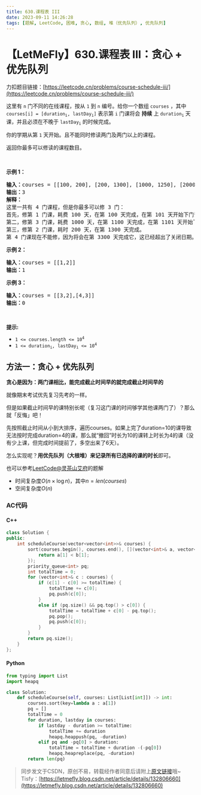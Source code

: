 ```yaml
---
title: 630.课程表 III
date: 2023-09-11 14:26:28
tags: [题解, LeetCode, 困难, 贪心, 数组, 堆（优先队列）, 优先队列]
---
```


# 【LetMeFly】630.课程表 III：贪心 + 优先队列

力扣题目链接：[https://leetcode.cn/problems/course-schedule-iii/](https://leetcode.cn/problems/course-schedule-iii/)

<p>这里有 <code>n</code> 门不同的在线课程，按从 <code>1</code> 到 <code>n</code>&nbsp;编号。给你一个数组 <code>courses</code> ，其中 <code>courses[i] = [duration<sub>i</sub>, lastDay<sub>i</sub>]</code> 表示第 <code>i</code> 门课将会 <strong>持续</strong> 上 <code>duration<sub>i</sub></code> 天课，并且必须在不晚于 <code>lastDay<sub>i</sub></code> 的时候完成。</p>

<p>你的学期从第 <code>1</code> 天开始。且不能同时修读两门及两门以上的课程。</p>

<p>返回你最多可以修读的课程数目。</p>

<p>&nbsp;</p>

<p><strong>示例 1：</strong></p>

<pre>
<strong>输入：</strong>courses = [[100, 200], [200, 1300], [1000, 1250], [2000, 3200]]
<strong>输出：</strong>3
<strong>解释：</strong>
这里一共有 4 门课程，但是你最多可以修 3 门：
首先，修第 1 门课，耗费 100 天，在第 100 天完成，在第 101 天开始下门课。
第二，修第 3 门课，耗费 1000 天，在第 1100 天完成，在第 1101 天开始下门课程。
第三，修第 2 门课，耗时 200 天，在第 1300 天完成。
第 4 门课现在不能修，因为将会在第 3300 天完成它，这已经超出了关闭日期。</pre>

<p><strong>示例 2：</strong></p>

<pre>
<strong>输入：</strong>courses = [[1,2]]
<strong>输出：</strong>1
</pre>

<p><strong>示例 3：</strong></p>

<pre>
<strong>输入：</strong>courses = [[3,2],[4,3]]
<strong>输出：</strong>0
</pre>

<p>&nbsp;</p>

<p><strong>提示:</strong></p>

<ul>
	<li><code>1 &lt;= courses.length &lt;= 10<sup>4</sup></code></li>
	<li><code>1 &lt;= duration<sub>i</sub>, lastDay<sub>i</sub> &lt;= 10<sup>4</sup></code></li>
</ul>


    
## 方法一：贪心 + 优先队列

**贪心是因为：两门课相比，能完成截止时间早的就完成截止时间早的**

就像期末考试优先复习先考的一样。

但是如果截止时间早的课特别长呢（复习这门课的时间够学其他课两门了）？那么就「反悔」吧！

先按照截止时间从小到大排序，遍历courses。如果上完了duration=10的课导致无法按时完成duration=4的课，那么就“撤回”时长为10的课转上时长为4的课（没有少上课，但完成时间提前了，多空出来了6天）。

怎么实现呢？**用优先队列（大根堆）来记录所有已选择的课的时长**即可。

也可以参考[LeetCode@灵茶山艾府](https://leetcode.cn/problems/course-schedule-iii/solutions/2436667/tan-xin-huan-neng-fan-hui-pythonjavacgoj-lcwp/)的题解

+ 时间复杂度$O(n\times \log n)$，其中$n = len(courses)$
+ 空间复杂度$O(n)$

### AC代码

#### C++

```cpp
class Solution {
public:
    int scheduleCourse(vector<vector<int>>& courses) {
        sort(courses.begin(), courses.end(), [](vector<int>& a, vector<int>& b) {
            return a[1] < b[1];
        });
        priority_queue<int> pq;
        int totalTime = 0;
        for (vector<int>& c : courses) {
            if (c[1] - c[0] >= totalTime) {
                totalTime += c[0];
                pq.push(c[0]);
            }
            else if (pq.size() && pq.top() > c[0]) {
                totalTime = totalTime + c[0] - pq.top();
                pq.pop();
                pq.push(c[0]);
            }
        }
        return pq.size();
    }
};
```

#### Python

```python
from typing import List
import heapq

class Solution:
    def scheduleCourse(self, courses: List[List[int]]) -> int:
        courses.sort(key=lambda a : a[1])
        pq = []
        totalTime = 0
        for duration, lastday in courses:
            if lastday - duration >= totalTime:
                totalTime += duration
                heapq.heappush(pq, -duration)
            elif pq and -pq[0] > duration:
                totalTime = totalTime + duration -(-pq[0])
                heapq.heapreplace(pq, -duration)
        return len(pq)
```

> 同步发文于CSDN，原创不易，转载经作者同意后请附上[原文链接](https://blog.tisfy.eu.org/2023/09/11/LeetCode%200630.%E8%AF%BE%E7%A8%8B%E8%A1%A8III/)哦~
> Tisfy：[https://letmefly.blog.csdn.net/article/details/132806660](https://letmefly.blog.csdn.net/article/details/132806660)
